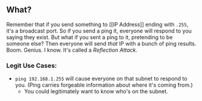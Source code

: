## What?
Remember that if you send something to [[IP Address]] ending with `.255`, it's a broadcast port. So if you send a ping it, everyone will respond to you saying they exist. But what if you sent a ping to it, pretending to be someone else? Then everyone will send *that* IP with a bunch of ping results. Boom. Genius. I know. It's called a *Reflection Attack*.

### Legit Use Cases:
- `ping 192.168.1.255` will cause everyone on that subnet to respond to you. (Ping carries forgeable information about where it's coming from.)
	- You could legitimately want to know who's on the subnet. 
